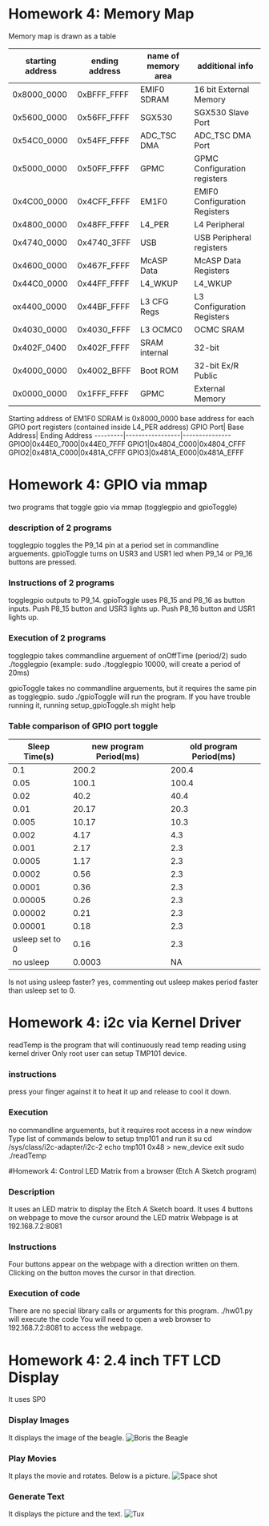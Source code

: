 # Homework 4: Memory Map
Memory map is drawn as a table

starting address | ending address | name of memory area | additional info
-----------------|----------------|---------------------|----------------
0x8000_0000|0xBFFF_FFFF|EMIF0 SDRAM| 16 bit External Memory
0x5600_0000|0x56FF_FFFF|SGX530| SGX530 Slave Port
0x54C0_0000|0x54FF_FFFF|ADC_TSC DMA| ADC_TSC DMA Port
0x5000_0000|0x50FF_FFFF|GPMC|GPMC Configuration registers
0x4C00_0000|0x4CFF_FFFF|EM1F0| EMIF0 Configuration Registers
0x4800_0000|0x48FF_FFFF| L4_PER| L4 Peripheral
0x4740_0000|0x4740_3FFF| USB | USB Peripheral registers
0x4600_0000|0x467F_FFFF|McASP Data| McASP Data Registers
0x44C0_0000|0x44FF_FFFF|L4_WKUP|L4_WKUP
ox4400_0000|0x44BF_FFFF| L3 CFG Regs| L3 Configuration Registers
0x4030_0000|0x4030_FFFF| L3 OCMC0| OCMC SRAM
0x402F_0400|0x402F_FFFF| SRAM internal| 32-bit
0x4000_0000|0x4002_BFFF| Boot ROM| 32-bit Ex/R Public
0x0000_0000|0x1FFF_FFFF| GPMC | External Memory


Starting address of EM1F0 SDRAM is 0x8000_0000
base address for each GPIO port registers (contained inside L4_PER address)
GPIO Port| Base Address| Ending Address
---------|-----------------|---------------
GPIO0|0x44E0_7000|0x44E0_7FFF
GPIO1|0x4804_C000|0x4804_CFFF
GPIO2|0x481A_C000|0x481A_CFFF
GPIO3|0x481A_E000|0x481A_EFFF

# Homework 4: GPIO via mmap
two programs that toggle gpio via mmap (togglegpio and gpioToggle)

### description of 2 programs
togglegpio toggles the P9_14 pin at a period set in commandline arguements.
gpioToggle turns on USR3 and USR1 led when P9_14 or P9_16 buttons are pressed.
### Instructions of 2 programs
togglegpio outputs to P9_14.
gpioToggle uses P8_15 and P8_16 as button inputs.  Push P8_15 button and USR3 lights up.  Push P8_16 button and USR1 lights up.
### Execution of 2 programs
togglegpio takes commandline arguement of onOffTime (period/2)
sudo ./togglegpio <onOffTime>
(example: sudo ./togglegpio 10000, will create a period of 20ms)

gpioToggle takes no commandline arguements, but it requires the same pin as togglegpio.
sudo ./gpioToggle will run the program.
If you have trouble running it, running setup_gpioToggle.sh might help

### Table comparison of GPIO port toggle
Sleep Time(s) | new program Period(ms)| old program Period(ms)
--------------|-------------------|-------------------------
0.1|200.2|200.4
0.05|100.1|100.4
0.02|40.2|40.4
0.01|20.17|20.3
0.005|10.17|10.3
0.002|4.17|4.3
0.001|2.17|2.3
0.0005|1.17|2.3
0.0002|0.56|2.3
0.0001|0.36|2.3
0.00005|0.26|2.3
0.00002|0.21|2.3
0.00001|0.18|2.3
usleep set to 0|0.16|2.3
no usleep|0.0003|NA
Is not using usleep faster? yes, commenting out usleep makes period faster than usleep set to 0.

# Homework 4: i2c via Kernel Driver
readTemp is the program that will continuously read temp reading using kernel driver
Only root user can setup TMP101 device.
### instructions
press your finger against it to heat it up and release to cool it down.
### Execution
no commandline arguements, but it requires root access in a new window
Type list of commands below to setup tmp101 and run it
su
cd /sys/class/i2c-adapter/i2c-2
echo tmp101 0x48 > new_device
exit
sudo ./readTemp

#Homework 4: Control LED Matrix from a browser (Etch A Sketch program)

### Description
It uses an LED matrix to display the Etch A Sketch board.
It uses 4 buttons on webpage to move the cursor around the LED matrix
Webpage is at 192.168.7.2:8081
### Instructions
Four buttons appear on the webpage with a direction written on them.
Clicking on the button moves the cursor in that direction.
### Execution of code
There are no special library calls or arguments for this program.
./hw01.py will execute the code
You will need to open a web browser to 192.168.7.2:8081 to access the webpage.

# Homework 4: 2.4 inch TFT LCD Display
It uses SP0
### Display Images
It displays the image of the beagle.
![Boris the Beagle](https://github.com/EricMorse/ECE434/tree/master/hw04/beagle.JPG)

### Play Movies
It plays the movie and rotates.  Below is a picture.
![Space shot](https://github.com/EricMorse/ECE434/tree/master/hw04/space.JPG)
### Generate Text
It displays the picture and the text.
![Tux](https://github.com/EricMorse/ECE434/tree/master/hw04/tux.JPG)


